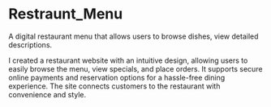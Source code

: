 # Restraunt_Menu
A digital restaurant menu that allows users to browse dishes, view detailed descriptions.

I created a restaurant website with an intuitive design, allowing users to easily browse the menu, view specials, and place orders. It supports secure online payments and reservation options for a hassle-free dining experience. The site connects customers to the restaurant with convenience and style.

